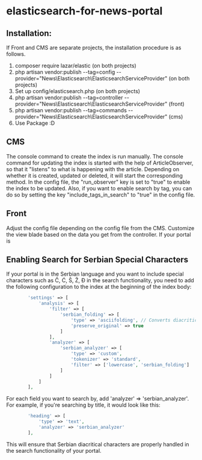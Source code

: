 # elasticsearch-for-news-portal
## Installation:
If Front and CMS are separate projects, the installation procedure is as follows.
1. composer require lazar/elastic (on both projects)
2. php artisan vendor:publish --tag=config --provider="News\Elasticsearch\ElasticsearchServiceProvider" (on both projects)
3. Set up config/elasticsearch.php (on both projects)
4. php artisan vendor:publish --tag=controller --provider="News\Elasticsearch\ElasticsearchServiceProvider" (front)
5. php artisan vendor:publish --tag=commands --provider="News\Elasticsearch\ElasticsearchServiceProvider" (cms)
6. Use Package :D



## CMS
The console command to create the index is run manually.
The console command for updating the index is started with the help of ArticleObserver, so that it "listens" to what is happening with the article. Depending on whether it is created, updated or deleted, it will start the corresponding method.
In the config file, the "run_observer" key is set to "true" to enable the index to be updated.
Also, if you want to enable search by tag, you can do so by setting the key "include_tags_in_search" to "true" in the config file.

## Front
Adjust the config file depending on the config file from the CMS.
Customize the view blade based on the data you get from the controller.
If your portal is 

## Enabling Search for Serbian Special Characters
If your portal is in the Serbian language and you want to include special characters such as Č, Ć, Š, Ž, Đ in the search functionality, you need to add the following configuration to the index at the beginning of the index body:
```php
        'settings' => [
            'analysis' => [
                'filter' => [
                    'serbian_folding' => [
                        'type' => 'asciifolding', // Converts diacritical characters
                        'preserve_original' => true
                    ]
                ],
                'analyzer' => [
                    'serbian_analyzer' => [
                        'type' => 'custom',
                        'tokenizer' => 'standard',
                        'filter' => ['lowercase', 'serbian_folding']
                    ]
                ]
            ]
        ],
```

For each field you want to search by, add 'analyzer' => 'serbian_analyzer'. For example, if you're searching by title, it would look like this:

```php
        'heading' => [
            'type' => 'text',
            'analyzer' => 'serbian_analyzer'
        ],
```

This will ensure that Serbian diacritical characters are properly handled in the search functionality of your portal.